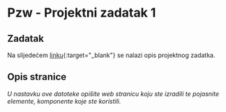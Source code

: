 # Pzw - Projektni zadatak 1

## Zadatak
Na slijedećem [linku](https://nikovrdoljak.github.io/pzw202021/p4-rd+bootstrap/projektnizadatak/#primjeri-sekcija){:target="_blank"} se nalazi opis projektnog zadatka.

## Opis stranice
_U nastavku ove datoteke opišite web stranicu koju ste izradili te pojasnite elemente, komponente koje ste koristili._